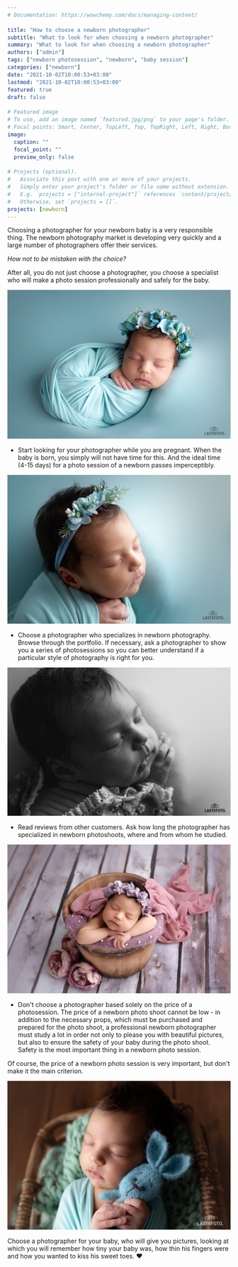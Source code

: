 ```yaml
---
# Documentation: https://wowchemy.com/docs/managing-content/

title: "How to choose a newborn photographer"
subtitle: "What to look for when choosing a newborn photographer"
summary: "What to look for when choosing a newborn photographer"
authors: ["admin"]
tags: ["newborn photosession", "newborn", "baby session"]
categories: ["newborn"]
date: "2021-10-02T10:00:53+03:00"
lastmod: "2021-10-02T10:00:53+03:00"
featured: true
draft: false

# Featured image
# To use, add an image named `featured.jpg/png` to your page's folder.
# Focal points: Smart, Center, TopLeft, Top, TopRight, Left, Right, BottomLeft, Bottom, BottomRight.
image:
  caption: ""
  focal_point: ""
  preview_only: false

# Projects (optional).
#   Associate this post with one or more of your projects.
#   Simply enter your project's folder or file name without extension.
#   E.g. `projects = ["internal-project"]` references `content/project/deep-learning/index.md`.
#   Otherwise, set `projects = []`.
projects: [newborn]
---
```

Choosing a photographer for your newborn baby is a very responsible thing. The newborn photography market is developing very quickly and a large number of photographers offer their services.

_How not to be mistaken with the choice?_

After all, you do not just choose a photographer, you choose a specialist who will make a photo session professionally and safely for the baby.

![newborn photosession](./newborn-photographer-1.jpg)

* Start looking for your photographer while you are pregnant. When the baby is born, you simply will not have time for this. And the ideal time (4-15 days) for a photo session of a newborn passes imperceptibly.

![newborn photo session in Tallinn](./newborn-photographer-2.jpg)

* Choose a photographer who specializes in newborn photography. Browse through the portfolio. If necessary, ask a photographer to show you a series of photosessions so you can better understand if a particular style of photography is right for you.

![newborn session in Tallinn](./newborn-photographer-3.jpg)

* Read reviews from other customers. Ask how long the photographer has specialized in newborn photoshoots, where and from whom he studied.

![newborn photosession in Tallinn](./newborn-photographer-4.jpg)

* Don't choose a photographer based solely on the price of a photosession. The price of a newborn photo shoot cannot be low - in addition to the necessary props, which must be purchased and prepared for the photo shoot, a professional newborn photographer must study a lot in order not only to please you with beautiful pictures, but also to ensure the safety of your baby during the photo shoot. Safety is the most important thing in a newborn photo session.

Of course, the price of a newborn photo session is very important, but don't make it the main criterion.

![newborn session in the studio](./newborn-photographer-5.jpg)

Choose a photographer for your baby, who will give you pictures, looking at which you will remember how tiny your baby was, how thin his fingers were and how you wanted to kiss his sweet toes. ❤️